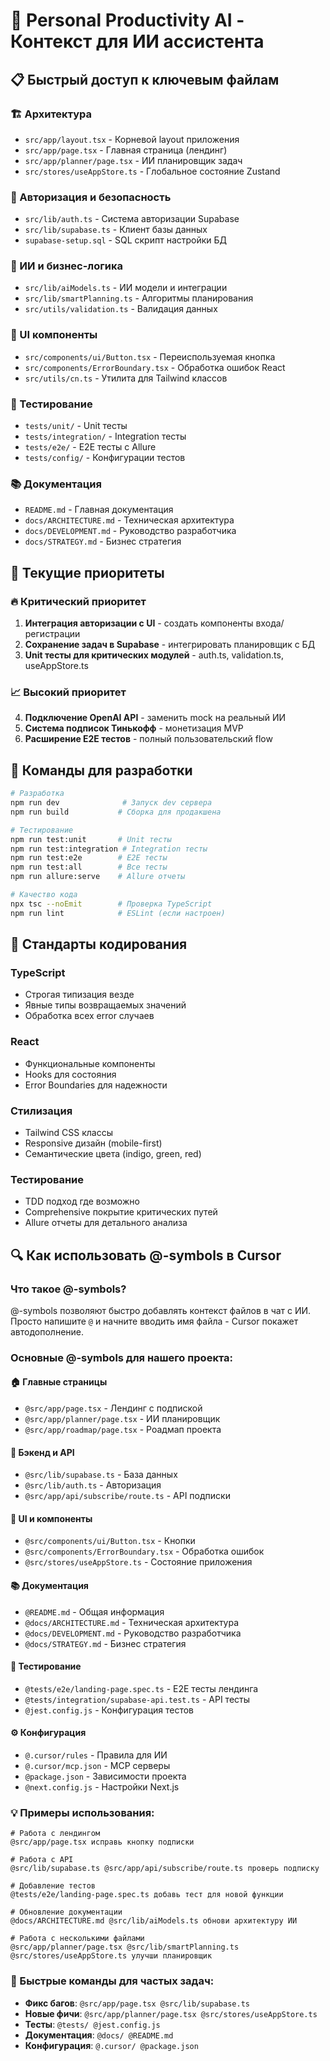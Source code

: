 # 🎯 Personal Productivity AI - Контекст для ИИ ассистента

## 📋 Быстрый доступ к ключевым файлам

### 🏗️ Архитектура
- `src/app/layout.tsx` - Корневой layout приложения
- `src/app/page.tsx` - Главная страница (лендинг)
- `src/app/planner/page.tsx` - ИИ планировщик задач
- `src/stores/useAppStore.ts` - Глобальное состояние Zustand

### 🔐 Авторизация и безопасность
- `src/lib/auth.ts` - Система авторизации Supabase
- `src/lib/supabase.ts` - Клиент базы данных
- `supabase-setup.sql` - SQL скрипт настройки БД

### 🧠 ИИ и бизнес-логика
- `src/lib/aiModels.ts` - ИИ модели и интеграции
- `src/lib/smartPlanning.ts` - Алгоритмы планирования
- `src/utils/validation.ts` - Валидация данных

### 🎨 UI компоненты
- `src/components/ui/Button.tsx` - Переиспользуемая кнопка
- `src/components/ErrorBoundary.tsx` - Обработка ошибок React
- `src/utils/cn.ts` - Утилита для Tailwind классов

### 🧪 Тестирование
- `tests/unit/` - Unit тесты
- `tests/integration/` - Integration тесты  
- `tests/e2e/` - E2E тесты с Allure
- `tests/config/` - Конфигурации тестов

### 📚 Документация
- `README.md` - Главная документация
- `docs/ARCHITECTURE.md` - Техническая архитектура
- `docs/DEVELOPMENT.md` - Руководство разработчика
- `docs/STRATEGY.md` - Бизнес стратегия

## 🎯 Текущие приоритеты

### 🔥 Критический приоритет
1. **Интеграция авторизации с UI** - создать компоненты входа/регистрации
2. **Сохранение задач в Supabase** - интегрировать планировщик с БД
3. **Unit тесты для критических модулей** - auth.ts, validation.ts, useAppStore.ts

### 📈 Высокий приоритет  
4. **Подключение OpenAI API** - заменить mock на реальный ИИ
5. **Система подписок Тинькофф** - монетизация MVP
6. **Расширение E2E тестов** - полный пользовательский flow

## 🚀 Команды для разработки

```bash
# Разработка
npm run dev              # Запуск dev сервера
npm run build           # Сборка для продакшена

# Тестирование
npm run test:unit       # Unit тесты
npm run test:integration # Integration тесты
npm run test:e2e        # E2E тесты
npm run test:all        # Все тесты
npm run allure:serve    # Allure отчеты

# Качество кода
npx tsc --noEmit        # Проверка TypeScript
npm run lint            # ESLint (если настроен)
```

## 🎨 Стандарты кодирования

### TypeScript
- Строгая типизация везде
- Явные типы возвращаемых значений
- Обработка всех error случаев

### React
- Функциональные компоненты
- Hooks для состояния
- Error Boundaries для надежности

### Стилизация
- Tailwind CSS классы
- Responsive дизайн (mobile-first)
- Семантические цвета (indigo, green, red)

### Тестирование
- TDD подход где возможно
- Comprehensive покрытие критических путей
- Allure отчеты для детального анализа

## 🔍 Как использовать @-symbols в Cursor

### Что такое @-symbols?
@-symbols позволяют быстро добавлять контекст файлов в чат с ИИ. Просто напишите `@` и начните вводить имя файла - Cursor покажет автодополнение.

### Основные @-symbols для нашего проекта:

#### 🏠 Главные страницы
- `@src/app/page.tsx` - Лендинг с подпиской
- `@src/app/planner/page.tsx` - ИИ планировщик
- `@src/app/roadmap/page.tsx` - Роадмап проекта

#### 🔧 Бэкенд и API
- `@src/lib/supabase.ts` - База данных
- `@src/lib/auth.ts` - Авторизация
- `@src/app/api/subscribe/route.ts` - API подписки

#### 🎨 UI и компоненты
- `@src/components/ui/Button.tsx` - Кнопки
- `@src/components/ErrorBoundary.tsx` - Обработка ошибок
- `@src/stores/useAppStore.ts` - Состояние приложения

#### 📚 Документация
- `@README.md` - Общая информация
- `@docs/ARCHITECTURE.md` - Техническая архитектура
- `@docs/DEVELOPMENT.md` - Руководство разработчика
- `@docs/STRATEGY.md` - Бизнес стратегия

#### 🧪 Тестирование
- `@tests/e2e/landing-page.spec.ts` - E2E тесты лендинга
- `@tests/integration/supabase-api.test.ts` - API тесты
- `@jest.config.js` - Конфигурация тестов

#### ⚙️ Конфигурация
- `@.cursor/rules` - Правила для ИИ
- `@.cursor/mcp.json` - MCP серверы
- `@package.json` - Зависимости проекта
- `@next.config.js` - Настройки Next.js

### 💡 Примеры использования:

```
# Работа с лендингом
@src/app/page.tsx исправь кнопку подписки

# Работа с API
@src/lib/supabase.ts @src/app/api/subscribe/route.ts проверь подписку

# Добавление тестов
@tests/e2e/landing-page.spec.ts добавь тест для новой функции

# Обновление документации
@docs/ARCHITECTURE.md @src/lib/aiModels.ts обнови архитектуру ИИ

# Работа с несколькими файлами
@src/app/planner/page.tsx @src/lib/smartPlanning.ts @src/stores/useAppStore.ts улучши планировщик
```

### 🎯 Быстрые команды для частых задач:

- **Фикс багов**: `@src/app/page.tsx @src/lib/supabase.ts`
- **Новые фичи**: `@src/app/planner/page.tsx @src/stores/useAppStore.ts`
- **Тесты**: `@tests/ @jest.config.js`
- **Документация**: `@docs/ @README.md`
- **Конфигурация**: `@.cursor/ @package.json`
